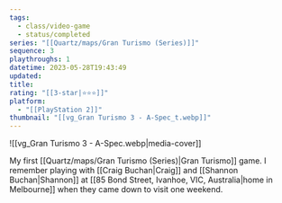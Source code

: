 ```yaml
---
tags:
  - class/video-game
  - status/completed
series: "[[Quartz/maps/Gran Turismo (Series)]]"
sequence: 3
playthroughs: 1
datetime: 2023-05-28T19:43:49
updated: 
title: 
rating: "[[3-star|⭐️⭐️⭐️]]"
platform:
  - "[[PlayStation 2]]"
thumbnail: "[[vg_Gran Turismo 3 - A-Spec_t.webp]]"
---
```

![[vg_Gran Turismo 3 - A-Spec.webp|media-cover]]

My first [[Quartz/maps/Gran Turismo (Series)|Gran Turismo]] game. I remember playing with [[Craig Buchan|Craig]] and [[Shannon Buchan|Shannon]] at [[85 Bond Street, Ivanhoe, VIC, Australia|home in Melbourne]] when they came down to visit one weekend.